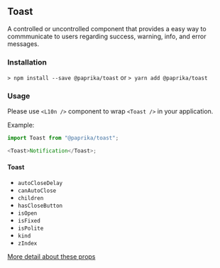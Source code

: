 ## Toast

A controlled or uncontrolled component that provides a easy way to commmunicate to users regarding success, warning, info, and error messages.

### Installation

`> npm install --save @paprika/toast`
or
`> yarn add @paprika/toast`

### Usage

Please use `<L10n />` component to wrap `<Toast />` in your application.

Example:

```js
import Toast from "@paprika/toast";

<Toast>Notification</Toast>;
```

#### Toast

- `autoCloseDelay`
- `canAutoClose`
- `children`
- `hasCloseButton`
- `isOpen`
- `isFixed`
- `isPolite`
- `kind`
- `zIndex`

[More detail about these props](https://github.com/acl-services/paprika/blob/master/packages/Toast/src/Toast.js)
